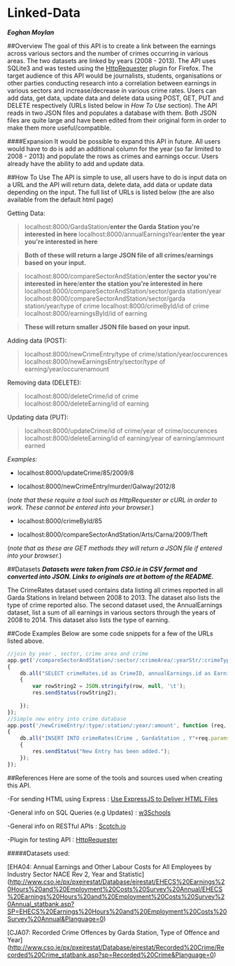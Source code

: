 # Linked-Data
***Eoghan Moylan***

##Overview
The goal of this API is to create a link between the earnings across various sectors and the number of crimes occurring in various areas. The two datasets are linked by years (2008 - 2013). The API uses SQLite3 and was tested using the [HttpRequester](https://addons.mozilla.org/en-us/firefox/addon/httprequester/) plugin for Firefox. The target audience of this API would be journalists, students, organisations or other parties conducting research into a correlation between earnings in various sectors and increase/decrease in various crime rates. Users can add data, get data, update data and delete data using POST, GET, PUT and DELETE respectively (URLs listed below in *How To Use* section). The API reads in two JSON files and populates a database with them. Both JSON files are quite large and have been edited from their original form in order to make them more useful/compatible.

####Expansion
It would be possible to expand this API in future. All users would have to do is add an additional column for the year (so far limited to 2008 - 2013) and populate the rows as crimes and earnings occur. Users already have the ability to add and update data.

##How To Use
The API is simple to use, all users have to do is input data on a URL and the API will return data, delete data, add data or update data depending on the input. The full list of URLs is listed below (the are also available from the default html page)

Getting Data:
>localhost:8000/GardaStation/**enter the Garda Station you're interested in here**
>localhost:8000/annualEarningsYear/**enter the year you're interested in here**

>**Both of these will return a large JSON file of all crimes/earnings based on your input.**

>localhost:8000/compareSectorAndStation/**enter the sector you're interested in here**/**enter the station you're interested in here**
>localhost:8000/compareSectorAndStation/sector/garda station/year
>localhost:8000/compareSectorAndStation/sector/garda station/year/type of crime
>localhost:8000/crimeById/id of crime
>localhost:8000/earningsById/id of earning

>**These will return smaller JSON file based on your input.**

Adding data (POST):
>localhost:8000/newCrimeEntry/type of crime/station/year/occurences
>localhost:8000/newEarningsEntry/sector/type of earning/year/occurenamount

Removing data (DELETE):
>localhost:8000/deleteCrime/id of crime
>localhost:8000/deleteEarning/id of earning

Updating data (PUT):
>localhost:8000/updateCrime/id of crime/year of crime/occurences
>localhost:8000/deleteEarning/id of earning/year of earning/ammount earned

*Examples:*

* localhost:8000/updateCrime/85/2009/8

* localhost:8000/newCrimeEntry/murder/Galway/2012/8

(*note that these require a tool such as HttpRequester or cURL in order to work. These cannot be entered into your browser.*)

* localhost:8000/crimeById/85

* localhost:8000/compareSectorAndStation/Arts/Carna/2009/Theft

(*note that as these are GET methods they will return a JSON file if entered into your browser.*)

##Datasets
***Datasets were taken from CSO.ie in CSV format and converted into JSON. Links to originals are at bottom of the README.***

The CrimeRates dataset used contains data listing all crimes reported in all Garda Stations in Ireland between 2008 to 2013. The dataset also lists the type of crime reported also.
The second dataset used, the AnnualEarnings dataset, list a sum of all earnings in various sectors through the years of 2008 to 2014. This dataset also lists the type of earning.


##Code Examples
Below are some code snippets for a few of the URLs listed above.
```javascript
//join by year , sector, crime area and crime
app.get('/compareSectorAndStation/:sector/:crimeArea/:yearStr/:crimeType', function (req, res)
{
    db.all("SELECT crimeRates.id as CrimeID, annualEarnings.id as EarningID, crimeRates.Crime as Crimes, crimeRates.Y"+req.params.yearStr+" AS numberofattempts, annualEarnings.Y"+req.params.yearStr+" as Earnings , annualEarnings.EarningType as Type, crimeRates.GardaStation as GardaStations, annualEarnings.Sector as Sector FROM crimeRates INNER JOIN annualEarnings WHERE crimeRates.GardaStation LIKE \"%"+req.params.crimeArea+"%\" AND annualEarnings.Sector LIKE \"%"+req.params.sector+"%\"AND crimeRates.Crime LIKE \"%"+req.params.crimeType+"%\"  ", function(err,row)
    {
        var rowString2 = JSON.stringify(row, null, '\t');
        res.sendStatus(rowString2);
        
    });
});
//Simple new entry into crime database
app.post('/newCrimeEntry/:type/:station/:year/:amount', function (req, res)
{
    db.all("INSERT INTO crimeRates(Crime , GardaStation , Y"+req.params.year+") VALUES (\""+req.params.type+"\" , \""+req.params.station+"\" , "+req.params.amount+")", function(err,row)
    {
        res.sendStatus("New Entry has been added.");
    });
});
```
##References
Here are some of the tools and sources used when creating this API.

-For sending HTML using Express : [Use ExpressJS to Deliver HTML Files](https://scotch.io/tutorials/use-expressjs-to-deliver-html-files)

-General info on SQL Queries (e.g Updates) : [w3Schools](http://www.w3schools.com/sql/sql_update.asp)

-General info on RESTful APIs : [Scotch.io](https://scotch.io/tutorials/build-a-restful-api-using-node-and-express-4)

-Plugin for testing API : [HttpRequester](https://addons.mozilla.org/en-us/firefox/addon/httprequester/)

#####Datasets used:

[EHA04: Annual Earnings and Other Labour Costs for All Employees by Industry Sector NACE Rev 2, Year and Statistic] (http://www.cso.ie/px/pxeirestat/Database/eirestat/EHECS%20Earnings%20Hours%20and%20Employment%20Costs%20Survey%20Annual/EHECS%20Earnings%20Hours%20and%20Employment%20Costs%20Survey%20Annual_statbank.asp?SP=EHECS%20Earnings%20Hours%20and%20Employment%20Costs%20Survey%20Annual&Planguage=0)

[CJA07: Recorded Crime Offences by Garda Station, Type of Offence and Year] (http://www.cso.ie/px/pxeirestat/Database/eirestat/Recorded%20Crime/Recorded%20Crime_statbank.asp?sp=Recorded%20Crime&Planguage=0)



